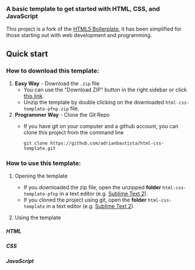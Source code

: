 ### A basic template to get started with HTML, CSS, and JavaScript

This project is a fork of the [HTML5 Boilerplate](http://html5boilerplate.com), it has been simplified for those starting out with web development and programming.

## Quick start

### How to download this template:

1. **Easy Way** - Download the `.zip` file
   * You can use the "Download ZIP" button in the right sidebar or click [this link](https://github.com/adrianbautista/html-css-template/archive/pfnp.zip).
   * Unzip the template by double clicking on the downloaded `html-css-template-pfnp.zip` file.
2. **Programmer Way** - Clone the Git Repo
   * If you have git on your computer and a github account, you can clone this project from the command line

      `git clone https://github.com/adrianbautista/html-css-template.git`

### How to use this template:

1. Opening the template
     * If you downloaded the zip file, open the unzipped **folder** `html-css-template-pfnp` in a text editor
     (e.g. [Sublime Text 2](http://www.sublimetext.com/2)).
     * If you cloned the project using git, open the **folder** `html-css-template` in a text editor
     (e.g. [Sublime Text 2](http://www.sublimetext.com/2)).

2. Using the template
##### HTML
##### CSS
##### JavaScript
